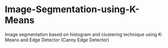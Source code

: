 # Image-Segmentation-using-K-Means
Image segmentation based on histogram and clustering technique using K-Means and Edge Detector (Canny Edge Detector)
